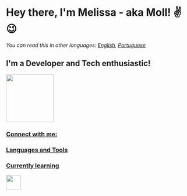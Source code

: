 # Hey there, I'm Melissa - aka Moll! ✌😉

*You can read this in other languages: [English](README.md), [Portuguese](README_PT.md)*

## I'm a Developer and Tech enthusiastic!
<div><a href="https://github.com/mollsisa"><img height="130em" src="https://github-readme-stats.vercel.app/api/top-langs/?username=mollsisa&layout=compact&langs_count=7&theme=swift"/></div>

### Connect with me:

### Languages and Tools


### Currently learning
<img src="https://cdn.jsdelivr.net/gh/devicons/devicon/icons/linux/linux-original.svg" width="40" height="40"/>
